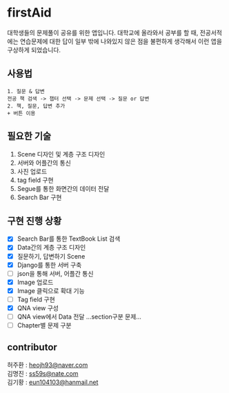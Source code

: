 # firstAid

대학생들의 문제풀이 공유를 위한 앱입니다. 대학교에 올라와서 공부를 할 때, 전공서적에는 연습문제에 대한 답이 일부 밖에 나와있지 않은 점을 불편하게 생각해서 이런 앱을 구상하게 되었습니다.

## 사용법
```
1. 질문 & 답변
전공 책 검색 -> 챕터 선택 -> 문제 선택 -> 질문 or 답변
2. 책, 질문, 답변 추가
+ 버튼 이용
```


## 필요한 기술

1. Scene 디자인 및 계층 구조 디자인
2. 서버와 어플간의 통신
3. 사진 업로드
4. tag field 구현
5. Segue를 통한 화면간의 데이터 전달
6. Search Bar 구현

## 구현 진행 상황
- [x] Search Bar를 통한 TextBook List 검색
- [x] Data간의 계층 구조 디자인
- [x] 질문하기, 답변하기 Scene
- [x] Django를 통한 서버 구축
- [ ] json을 통해 서버, 어플간 통신
- [x] Image 업로드
- [x] Image 클릭으로 확대 기능
- [ ] Tag field 구현
- [x] QNA view 구성
- [ ] QNA view에서 Data 전달 ...section구분 문제...
- [ ] Chapter별 문제 구분

## contributor

허주환 : heojh93@naver.com  
김명진 : ss59s@nate.com  
김기황 : eun104103@hanmail.net 
